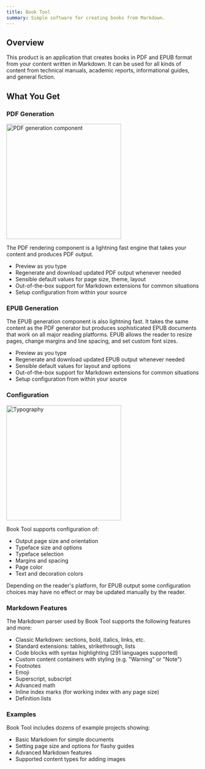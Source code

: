 ```yaml
---
title: Book Tool
summary: Simple software for creating books from Markdown.
---
```


## Overview

This product is an application that creates books in PDF and EPUB format from
your content written in Markdown. It can be used for all kinds of content from
technical manuals, academic reports, informational guides, and general fiction.

## What You Get

### PDF Generation

<img src="/images/book.jpg" alt="PDF generation component" width=300>

The PDF rendering component is a lightning fast engine that takes your content
and produces PDF output.
* Preview as you type
* Regenerate and download updated PDF output whenever needed
* Sensible default values for page size, theme, layout
* Out-of-the-box support for Markdown extensions for common situations
* Setup configuration from within your source
<!--
* Errors and warnings in source content will be shown for debugging but do not stop output generation
-->

### EPUB Generation

The EPUB generation component is also lightning fast. It takes the same content
as the PDF generator but produces sophisticated EPUB documents that work on all
major reading platforms. EPUB allows the reader to resize pages, change margins
and line spacing, and set custom font sizes.
* Preview as you type
* Regenerate and download updated EPUB output whenever needed
* Sensible default values for layout and options
* Out-of-the-box support for Markdown extensions for common situations
* Setup configuration from within your source

### Configuration

<img src="/images/letters.jpg" alt="Typography" width=300>

Book Tool supports configuration of:
* Output page size and orientation
* Typeface size and options
* Typeface selection
* Margins and spacing
* Page color
* Text and decoration colors

Depending on the reader's platform, for EPUB output some configuration choices
may have no effect or may be updated manually by the reader.

### Markdown Features

The Markdown parser used by Book Tool supports the following features and more:
* Classic Markdown: sections, bold, italics, links, etc.
* Standard extensions: tables, strikethrough, lists
* Code blocks with syntax highlighting (291 languages supported)
* Custom content containers with styling (e.g. "Warning" or "Note")
* Footnotes
* Emoji
* Superscript, subscript
* Advanced math
* Inline index marks (for working index with any page size)
* Definition lists

### Examples

Book Tool includes dozens of example projects showing:
* Basic Markdown for simple documents
* Setting page size and options for flashy guides
* Advanced Markdown features
* Supported content types for adding images
